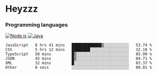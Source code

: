 # Heyzzz  

### Programming languages  

[![Node.js](https://img.shields.io/badge/-Node.js-262626?style=for-the-badge)](https://nodejs.org)
[![Java](https://img.shields.io/badge/-Java-262626?style=for-the-badge)](https://java.com)

<!--START_SECTION:waka-->

```text
JavaScript   8 hrs 41 mins   █████████████▒░░░░░░░░░░░   53.74 %
CSS          5 hrs 12 mins   ████████░░░░░░░░░░░░░░░░░   32.18 %
TypeScript   58 mins         █▒░░░░░░░░░░░░░░░░░░░░░░░   05.99 %
JSON         45 mins         █▒░░░░░░░░░░░░░░░░░░░░░░░   04.71 %
XML          32 mins         █░░░░░░░░░░░░░░░░░░░░░░░░   03.37 %
Other        0 secs          ░░░░░░░░░░░░░░░░░░░░░░░░░   00.01 %
```

<!--END_SECTION:waka-->
